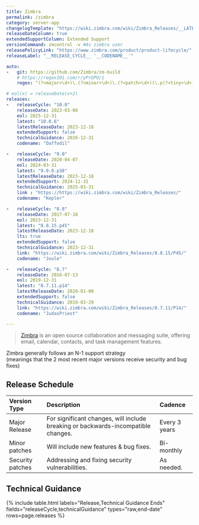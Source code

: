 ```yaml
---
title: Zimbra
permalink: /zimbra
category: server-app
changelogTemplate: "https://wiki.zimbra.com/wiki/Zimbra_Releases/__LATEST__/"
releaseDateColumn: true
extendedSupportColumn: Extended Support
versionCommand: zmcontrol -v #As zimbra user
releasePolicyLink: "https://www.zimbra.com/product/product-lifecycle/"
releaseLabel: "__RELEASE_CYCLE__ '__CODENAME__'"

auto:
-   git: https://github.com/Zimbra/zm-build
    # https://regex101.com/r/yPrUPO/1
    regex: ^(?<major>\d+)\.(?<minor>\d+)\.(?<patch>\d+)(\.p(?<tiny>\d+))?$

# eol(x) = releaseDate(x+2)
releases:
-   releaseCycle: "10.0"
    releaseDate: 2023-03-08
    eol: 2025-12-31	
    latest: "10.0.6"
    latestReleaseDate: 2023-12-18
    extendedSupport: false
    technicalGuidance: 2026-12-31
    codename: "Daffodil"

-   releaseCycle: "9.0"
    releaseDate: 2020-04-07
    eol: 2024-03-31
    latest: "9.0.0.p38"
    latestReleaseDate: 2023-12-18
    extendedSupport: 2024-12-31
    technicalGuidance: 2025-03-31
    link : "https://https://wiki.zimbra.com/wiki/Zimbra_Releases/"
    codename: "Kepler"

-   releaseCycle: "8.8"
    releaseDate: 2017-07-18
    eol: 2023-12-31
    latest: "8.8.15.p45"
    latestReleaseDate: 2023-12-18
    lts: true
    extendedSupport: false
    technicalGuidance: 2023-12-31
    link: "https://wiki.zimbra.com/wiki/Zimbra_Releases/8.8.15/P45/"
    codename: "Joule"

-   releaseCycle: "8.7"
    releaseDate: 2016-07-13
    eol: 2019-12-31
    latest: "8.7.11.p14"
    latestReleaseDate: 2020-01-09
    extendedSupport: false
    technicalGuidance: 2019-03-29
    link: "https://wiki.zimbra.com/wiki/Zimbra_Releases/8.7.11/P14/"
    codename: "JudasPriest"

---
```


> [Zimbra](https://www.zimbra.com/) is an open source collaboration and messaging suite, offering email, calendar, contacts, and task management features.

Zimbra generally follows an N-1 support strategy  
(meanings that the 2 most recent major versions receive security and bug fixes)  

## Release Schedule

| Version Type | Description                                                                                                                                                     | Cadence                                                                                                             |
|:-------------|:----------------------------------------------------------------------------------------------------------------------------------------------------------------|:--------------------------------------------------------------------------------------------------------------------|
| Major Release      | For significant changes, will include breaking or backwards-incompatible changes.| Every 3 years |
| Minor patches      | Will include new features & bug fixes. | Bi-monthly |
| Security patches | Addressing and fixing security vulnerabilities. | As needed. |

## Technical Guidance

{% include table.html
labels="Release,Technical Guidance Ends"
fields="releaseCycle,technicalGuidance"
types="raw,end-date"
rows=page.releases %}


